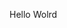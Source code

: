 Hello Wolrd



































































































































































































































































































































































































































































































































































































































































































































































































































































































































































































































































































































































































































































































































































































































































































































































































































































































































































































































































































































































































































































































































































































































































































































































































































































































































































































































































































































































































































































































































































































































































































































































































































































































































































































































































































































































































































































































































































































































































































































































































































































































































































































































































































































































































































































































































































































































































































































































































































































































































































































































































































































































































































































































































































































































































































































































































































































































































































